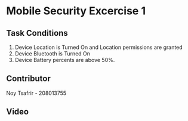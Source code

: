 # Mobile Security Excercise 1

## Task Conditions

1. Device Location is Turned On and Location permissions are granted
2. Device Bluetooth is Turned On
3. Device Battery percents are above 50%.

## Contributor

Noy Tsafrir - 208013755

## Video
